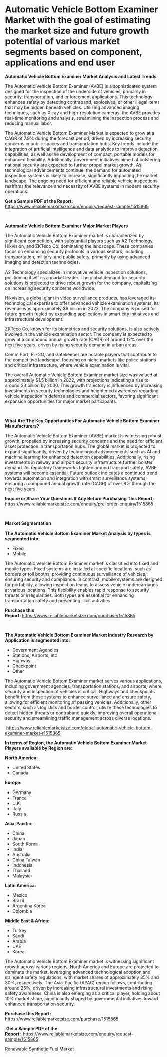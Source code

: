<p><h1>Automatic Vehicle Bottom Examiner Market with the goal of estimating the market size and future growth potential of various market segments based on component, applications and end user</h1></p><p><strong>Automatic Vehicle Bottom Examiner Market Analysis and Latest Trends</strong></p>
<p><p>The Automatic Vehicle Bottom Examiner (AVBE) is a sophisticated system designed for the inspection of the underside of vehicles, primarily in security, transportation, and enforcement applications. This technology enhances safety by detecting contraband, explosives, or other illegal items that may be hidden beneath vehicles. Utilizing advanced imaging techniques, such as X-ray and high-resolution cameras, the AVBE provides real-time monitoring and analysis, streamlining the inspection process and reducing manual labor.</p><p>The Automatic Vehicle Bottom Examiner Market is expected to grow at a CAGR of 7.9% during the forecast period, driven by increasing security concerns in public spaces and transportation hubs. Key trends include the integration of artificial intelligence and data analytics to improve detection capabilities, as well as the development of compact, portable models for enhanced flexibility. Additionally, government initiatives aimed at bolstering national security are expected to further propel market growth. As technological advancements continue, the demand for automated inspection systems is likely to increase, significantly impacting the market landscape. The ongoing need for efficient and reliable vehicle inspections reaffirms the relevance and necessity of AVBE systems in modern security operations.</p></p>
<p><strong>Get a Sample PDF of the Report:&nbsp;</strong> <a href="https://www.reliablemarketsize.com/enquiry/request-sample/1515865?utm_campaign=2773&utm_medium=2&utm_source=Github&utm_content=ia&utm_term=29032025&utm_id=automatic-vehicle-bottom-examiner">https://www.reliablemarketsize.com/enquiry/request-sample/1515865</a></p>
<p>&nbsp;</p>
<p><strong>Automatic Vehicle Bottom Examiner Major Market Players</strong></p>
<p><p>The Automatic Vehicle Bottom Examiner market is characterized by significant competition, with substantial players such as A2 Technology, Hikvision, and ZKTeco Co. dominating the landscape. These companies focus on enhancing security protocols in various sectors, including transportation, military, and public safety, primarily by using advanced imaging and detection technologies.</p><p>A2 Technology specializes in innovative vehicle inspection solutions, positioning itself as a market leader. The global demand for security solutions is projected to drive robust growth for the company, capitalizing on increasing security concerns worldwide.</p><p>Hikvision, a global giant in video surveillance products, has leveraged its technological expertise to offer advanced vehicle examination systems. Its revenue was approximately $9 billion in 2022. The company is poised for future growth fueled by expanding applications in smart city initiatives and infrastructural development.</p><p>ZKTeco Co, known for its biometrics and security solutions, is also actively involved in the vehicle examination sector. The company is expected to grow at a compound annual growth rate (CAGR) of around 12% over the next five years, driven by rising security demand in urban areas.</p><p>Comm Port, EL-GO, and Gatekeeper are notable players that contribute to the competitive landscape, focusing on niche markets like police stations and critical infrastructure, where vehicle examination is vital.</p><p>The overall Automatic Vehicle Bottom Examiner market size was valued at approximately $1.5 billion in 2022, with projections indicating a rise to around $3 billion by 2030. This growth trajectory is influenced by increasing investments in security technologies and heightened awareness regarding vehicle inspection in defense and commercial sectors, favoring significant expansion opportunities for major market participants.</p></p>
<p>&nbsp;</p>
<p><strong>What Are The Key Opportunities For Automatic Vehicle Bottom Examiner Manufacturers?</strong></p>
<p><p>The Automatic Vehicle Bottom Examiner (AVBE) market is witnessing robust growth, propelled by increasing security concerns and the need for efficient asset protection in transportation hubs. The global market is projected to expand significantly, driven by technological advancements such as AI and machine learning for enhanced detection capabilities. Additionally, rising investments in railway and airport security infrastructure further bolster demand. As regulatory frameworks tighten around transport safety, AVBE systems will become essential. Future outlook indicates a continued trend towards automation and integration with smart surveillance systems, ensuring a compound annual growth rate (CAGR) of over 8% through the next five years.</p></p>
<p><strong>Inquire or Share Your Questions If Any Before Purchasing This Report:</strong> <a href="https://www.reliablemarketsize.com/enquiry/pre-order-enquiry/1515865?utm_campaign=2773&utm_medium=2&utm_source=Github&utm_content=ia&utm_term=29032025&utm_id=automatic-vehicle-bottom-examiner">https://www.reliablemarketsize.com/enquiry/pre-order-enquiry/1515865</a></p>
<p>&nbsp;</p>
<p><strong>Market Segmentation</strong></p>
<p><strong>The Automatic Vehicle Bottom Examiner Market Analysis by types is segmented into:</strong></p>
<p><ul><li>Fixed</li><li>Mobile</li></ul></p>
<p><p>The Automatic Vehicle Bottom Examiner market is classified into fixed and mobile types. Fixed systems are installed at specific locations, such as borders or toll booths, providing continuous surveillance of vehicles, ensuring security and compliance. In contrast, mobile systems are designed for portability, allowing inspection teams to assess vehicle undercarriages at various locations. This flexibility enables rapid response to security threats or irregularities. Both types are essential for enhancing transportation safety and preventing illicit activities.</p></p>
<p><strong>Purchase this Report:&nbsp;</strong><a href="https://www.reliablemarketsize.com/purchase/1515865?utm_campaign=2773&utm_medium=2&utm_source=Github&utm_content=ia&utm_term=29032025&utm_id=automatic-vehicle-bottom-examiner">https://www.reliablemarketsize.com/purchase/1515865</a></p>
<p>&nbsp;</p>
<p><strong>The Automatic Vehicle Bottom Examiner Market Industry Research by Application is segmented into:</strong></p>
<p><ul><li>Government Agencies</li><li>Stations, Airports, etc</li><li>Highway</li><li>Checkpoint</li><li>Other</li></ul></p>
<p><p>The Automatic Vehicle Bottom Examiner market serves various applications, including government agencies, transportation stations, and airports, where security and inspection of vehicles is critical. Highways and checkpoints benefit from these systems to enhance surveillance and ensure safety, allowing for efficient monitoring of passing vehicles. Additionally, other sectors, such as logistics and border control, utilize these technologies to detect hidden threats or contraband quickly, improving overall operational security and streamlining traffic management across diverse locations.</p></p>
<p><a href="https://www.reliablemarketsize.com/global-automatic-vehicle-bottom-examiner-market-r1515865?utm_campaign=2773&utm_medium=2&utm_source=Github&utm_content=ia&utm_term=29032025&utm_id=automatic-vehicle-bottom-examiner">&nbsp;https://www.reliablemarketsize.com/global-automatic-vehicle-bottom-examiner-market-r1515865</a></p>
<p><strong>In terms of Region, the Automatic Vehicle Bottom Examiner Market Players available by Region are:</strong></p>
<p>
    <p> <strong> North America: </strong>
        <ul>
            <li>United States</li>
            <li>Canada</li>
        </ul>
        </p> 
    <p> <strong> Europe: </strong>
        <ul>
            <li>Germany</li>
            <li>France</li>
            <li>U.K.</li>
            <li>Italy</li>
            <li>Russia</li>
        </ul>
        </p> 
    <p> <strong> Asia-Pacific: </strong>
        <ul>
            <li>China</li>
            <li>Japan</li>
            <li>South Korea</li>
            <li>India</li>
            <li>Australia</li>
            <li>China Taiwan</li>
            <li>Indonesia</li>
            <li>Thailand</li>
            <li>Malaysia</li>
        </ul>
        </p> 
    <p> <strong> Latin America: </strong>
        <ul>
            <li>Mexico</li>
            <li>Brazil</li>
            <li>Argentina Korea</li>
            <li>Colombia</li>
        </ul>
        </p> 
    <p> <strong> Middle East & Africa: </strong>
        <ul>
            <li>Turkey</li>
            <li>Saudi</li>
            <li>Arabia</li>
            <li>UAE</li>
            <li>Korea</li>
        </ul>
    </p>
    </p>
<p><p>The Automatic Vehicle Bottom Examiner market is witnessing significant growth across various regions. North America and Europe are projected to dominate the market, leveraging advanced technological adoption and stringent safety regulations, with market shares of approximately 35% and 30%, respectively. The Asia-Pacific (APAC) region follows, contributing around 25%, driven by increasing infrastructural investments and rising safety awareness. China is also emerging as a critical player, holding about 10% market share, significantly shaped by governmental initiatives toward enhanced transportation security.</p></p>
<p><strong>Purchase this Report: </strong><a href="https://www.reliablemarketsize.com/purchase/1515865?utm_campaign=2773&utm_medium=2&utm_source=Github&utm_content=ia&utm_term=29032025&utm_id=automatic-vehicle-bottom-examiner">https://www.reliablemarketsize.com/purchase/1515865</a></p>
<p>&nbsp;<strong>Get a Sample PDF of the Report:&nbsp;&nbsp;</strong><a href="https://www.reliablemarketsize.com/enquiry/request-sample/1515865?utm_campaign=2773&utm_medium=2&utm_source=Github&utm_content=ia&utm_term=29032025&utm_id=automatic-vehicle-bottom-examiner">https://www.reliablemarketsize.com/enquiry/request-sample/1515865</a></p>
<p><strong></strong></p>
<p><p><a href="https://github.com/raffadongraffadong/Market-Research-Report-List-1/blob/main/renewable-synthetic-fuel-market.md?utm_campaign=2773&utm_medium=2&utm_source=Github&utm_content=ia&utm_term=29032025&utm_id=automatic-vehicle-bottom-examiner">Renewable Synthetic Fuel Market</a></p></p>